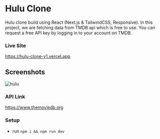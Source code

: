 # Hulu Clone

Hulu clone build using React (Next.js & TailwindCSS, Responsive). In this project, we are fetching data from TMDB api which is free to use.
You can request a free API key by logging in to your account on TMDB.

### Live Site

https://hulu-clone-v1.vercel.app

## Screenshots

![hulu](https://user-images.githubusercontent.com/71595764/132951031-316c69fb-1bdf-432d-9afb-942730df4097.png)

### API Link

https://www.themoviedb.org

### Setup

- run `npm i && npm run dev`

